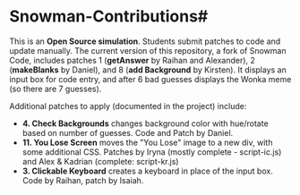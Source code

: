 # Snowman-Contributions#
This is an **Open Source simulation**. Students submit patches to code and update manually.  The current version of this repository, a fork of Snowman Code, includes patches 1 (**getAnswer** by Raihan and Alexander), 2 (**makeBlanks** by Daniel), and 8 (**add Background** by Kirsten). It displays an input box for code entry, and after 6 bad guesses displays the Wonka meme (so there are 7 guesses). 

Additional patches to apply (documented in the project) include: 
- **4. Check Backgrounds** changes background color with hue/rotate based on number of guesses. Code and Patch by Daniel. 
- **11. You Lose Screen** moves the "You Lose" image to a new div, with some additional CSS. Patches by Iryna (mostly complete - script-ic.js) and Alex & Kadrian (complete: script-kr.js)
- **3. Clickable Keyboard** creates a keyboard in place of the input box. Code by Raihan, patch by Isaiah. 
